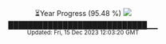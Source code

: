 <p align="center">
⏳Year Progress (95.48 %) <img src="https://file5s.ratemyserver.net/mobs/1062.gif"><br>
████████████████████████████▁▁ <br>
<sub>Updated: Fri, 15 Dec 2023 12:03:20 GMT</sub>
</p>

